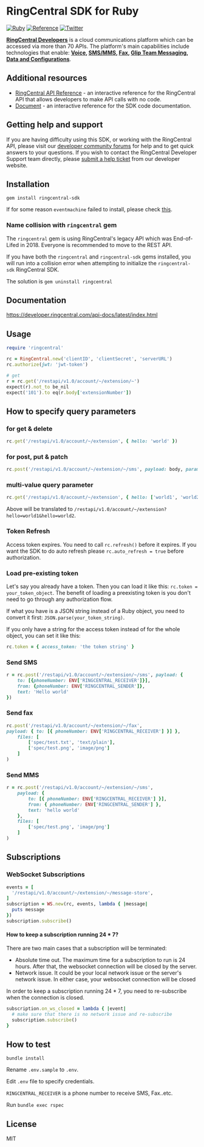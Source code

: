 # RingCentral SDK for Ruby

[![Ruby](https://github.com/ringcentral/ringcentral-ruby/actions/workflows/ruby.yml/badge.svg)](https://github.com/ringcentral/ringcentral-ruby/actions/workflows/ruby.yml)
[![Reference](https://img.shields.io/badge/rubydoc-reference-blue?logo=ruby)](https://ringcentral.github.io/ringcentral-ruby/)
[![Twitter](https://img.shields.io/twitter/follow/ringcentraldevs.svg?style=social&label=follow)](https://twitter.com/RingCentralDevs)

__[RingCentral Developers](https://developer.ringcentral.com/api-products)__ is a cloud communications platform which can be accessed via more than 70 APIs. The platform's main capabilities include technologies that enable:
__[Voice](https://developer.ringcentral.com/api-products/voice), [SMS/MMS](https://developer.ringcentral.com/api-products/sms), [Fax](https://developer.ringcentral.com/api-products/fax), [Glip Team Messaging](https://developer.ringcentral.com/api-products/team-messaging), [Data and Configurations](https://developer.ringcentral.com/api-products/configuration)__.

## Additional resources

* [RingCentral API Reference](https://developer.ringcentral.com/api-docs/latest/index.html) - an interactive reference for the RingCentral API that allows developers to make API calls with no code.
* [Document](https://ringcentral.github.io/ringcentral-ruby/) - an interactive reference for the SDK code documentation.


## Getting help and support

If you are having difficulty using this SDK, or working with the RingCentral API, please visit our [developer community forums](https://community.ringcentral.com/spaces/144/) for help and to get quick answers to your questions. If you wish to contact the RingCentral Developer Support team directly, please [submit a help ticket](https://developers.ringcentral.com/support/create-case) from our developer website.


## Installation

```
gem install ringcentral-sdk
```

If for some reason `eventmachine` failed to install, please check [this](https://stackoverflow.com/a/31516586/862862).


### Name collision with `ringcentral` gem

The `ringcentral` gem is using RingCentral's legacy API which was End-of-Lifed in 2018. Everyone is recommended to move to the REST API.

If you have both the `ringcentral` and `ringcentral-sdk` gems installed, you will run into a collision error when attempting to initialize the `ringcentral-sdk` RingCentral SDK.

The solution is `gem uninstall ringcentral`


## Documentation

https://developer.ringcentral.com/api-docs/latest/index.html


## Usage

```ruby
require 'ringcentral'

rc = RingCentral.new('clientID', 'clientSecret', 'serverURL')
rc.authorize(jwt: 'jwt-token')

# get
r = rc.get('/restapi/v1.0/account/~/extension/~')
expect(r).not_to be_nil
expect('101').to eq(r.body['extensionNumber'])
```


## How to specify query parameters

### for get & delete

```ruby
rc.get('/restapi/v1.0/account/~/extension', { hello: 'world' })
```

### for post, put & patch

```ruby
rc.post('/restapi/v1.0/account/~/extension/~/sms', payload: body, params: { hello: 'world' })
```

### multi-value query parameter

```ruby
rc.get('/restapi/v1.0/account/~/extension', { hello: ['world1', 'world2'] })
```

Above will be translated to `/restapi/v1.0/account/~/extension?hello=world1&hello=world2`.


### Token Refresh

Access token expires. You need to call `rc.refresh()` before it expires.
If you want the SDK to do auto refresh please `rc.auto_refresh = true` before authorization.


### Load pre-existing token

Let's say you already have a token. Then you can load it like this: `rc.token = your_token_object`.
The benefit of loading a preexisting token is you don't need to go through any authorization flow.

If what you have is a JSON string instead of a Ruby object, you need to convert it first: `JSON.parse(your_token_string)`.

If you only have a string for the access token instead of for the whole object, you can set it like this:

```ruby
rc.token = { access_token: 'the token string' }
```


### Send SMS

```ruby
r = rc.post('/restapi/v1.0/account/~/extension/~/sms', payload: {
    to: [{phoneNumber: ENV['RINGCENTRAL_RECEIVER']}],
    from: {phoneNumber: ENV['RINGCENTRAL_SENDER']},
    text: 'Hello world'
})
```


### Send fax

```ruby
rc.post('/restapi/v1.0/account/~/extension/~/fax',
payload: { to: [{ phoneNumber: ENV['RINGCENTRAL_RECEIVER'] }] },
    files: [
        ['spec/test.txt', 'text/plain'],
        ['spec/test.png', 'image/png']
    ]
)
```


### Send MMS

```ruby
r = rc.post('/restapi/v1.0/account/~/extension/~/sms',
    payload: {
        to: [{ phoneNumber: ENV['RINGCENTRAL_RECEIVER'] }],
        from: { phoneNumber: ENV['RINGCENTRAL_SENDER'] },
        text: 'hello world'
    },
    files: [
        ['spec/test.png', 'image/png']
    ]
)
```


## Subscriptions

### WebSocket Subscriptions

```ruby
events = [
  '/restapi/v1.0/account/~/extension/~/message-store',
]
subscription = WS.new(rc, events, lambda { |message|
  puts message
})
subscription.subscribe()
```

#### How to keep a subscription running 24 * 7?

There are two main cases that a subscription will be terminated:

- Absolute time out. The maximum time for a subscription to run is 24 hours. After that, the websocket connection will be closed by the server.
- Network issue. It could be your local network issue or the server's network issue. In either case, your websocket connection will be closed

In order to keep a subscription running 24 * 7, you need to re-subscribe when the connection is closed.

```ruby
subscription.on_ws_closed = lambda { |event|
  # make sure that there is no network issue and re-subscribe
  subscription.subscribe()
}
```


## How to test

```
bundle install
```

Rename `.env.sample` to `.env`.

Edit `.env` file to specify credentials.

`RINGCENTRAL_RECEIVER` is a phone number to receive SMS, Fax..etc.

Run `bundle exec rspec`


## License

MIT
